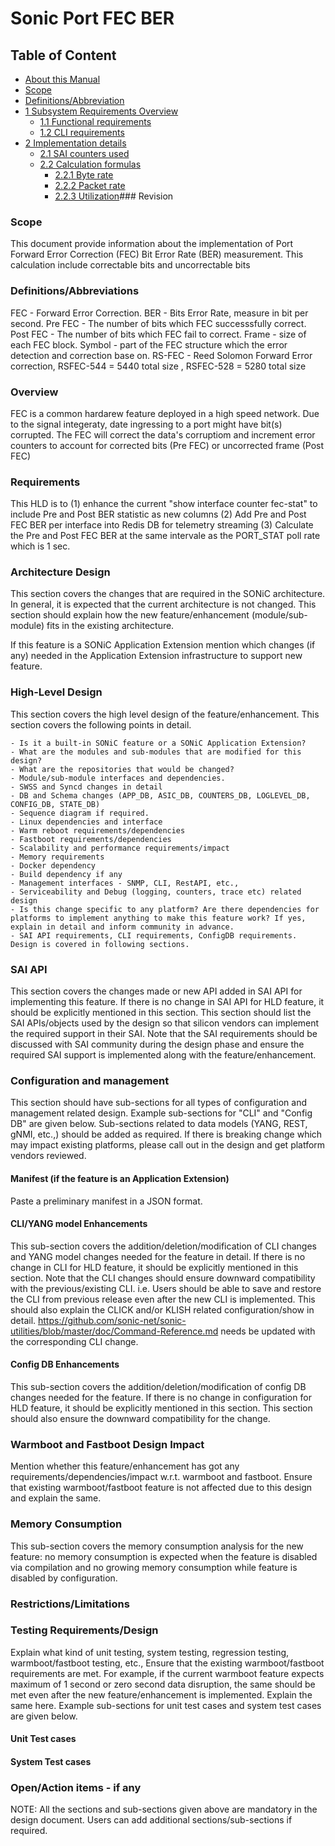 # Sonic Port FEC BER #

## Table of Content 
- [About this Manual](#about-this-manual)
- [Scope](#scope)
- [Definitions/Abbreviation](#definitionsabbreviation)
- [1 Subsystem Requirements Overview](#1-subsystem-requirements-overview)
  - [1.1 Functional requirements](#11-functional-requirements)
  - [1.2 CLI requirements](#12-cli-requirements)
- [2 Implementation details](#2-mimplementation-details)
  - [2.1 SAI counters used](#21-sai-counters-used)
  - [2.2 Calculation formulas](#22-calculation-formulas)
    - [2.2.1 Byte rate](#221-byte-rate)
    - [2.2.2 Packet rate](#222-packet-rate)
    - [2.2.3 Utilization](#223-utilization)### Revision  

### Scope  

This document provide information about the implementation of Port Forward Error Correction (FEC) Bit Error Rate (BER) measurement. 
This calculation include correctable bits and uncorrectable bits

### Definitions/Abbreviations 

FEC        - Forward Error Correction.
BER        - Bits Error Rate, measure in bit per second.
Pre FEC    - The number of bits which FEC successsfully correct.
Post FEC   - The number of bits which FEC fail to correct.
Frame	   - size of each FEC block.
Symbol     - part of the FEC structure which the error detection and correction base on.
RS-FEC     - Reed Solomon Forward Error correction, RSFEC-544 = 5440 total size , RSFEC-528 = 5280 total size

### Overview 

FEC is a common hardarew feature deployed in a high speed network. Due to the signal integeraty, date ingressing to a port might have bit(s) corrupted.
The FEC will correct the data's corruptiom and increment error counters to account for corrected bits (Pre FEC) or uncorrected frame (Post FEC)

### Requirements

This HLD is to 
   (1) enhance the current "show interface counter fec-stat" to include Pre and Post BER statistic as new columns
   (2) Add Pre and Post FEC BER per interface into Redis DB for telemetry streaming
   (3) Calculate the Pre and Post FEC BER at the same intervale as the PORT_STAT poll rate which is 1 sec.


### Architecture Design 

This section covers the changes that are required in the SONiC architecture. In general, it is expected that the current architecture is not changed.
This section should explain how the new feature/enhancement (module/sub-module) fits in the existing architecture. 

If this feature is a SONiC Application Extension mention which changes (if any) needed in the Application Extension infrastructure to support new feature.

### High-Level Design 

This section covers the high level design of the feature/enhancement. This section covers the following points in detail.
		
	- Is it a built-in SONiC feature or a SONiC Application Extension?
	- What are the modules and sub-modules that are modified for this design?
	- What are the repositories that would be changed?
	- Module/sub-module interfaces and dependencies. 
	- SWSS and Syncd changes in detail
	- DB and Schema changes (APP_DB, ASIC_DB, COUNTERS_DB, LOGLEVEL_DB, CONFIG_DB, STATE_DB)
	- Sequence diagram if required.
	- Linux dependencies and interface
	- Warm reboot requirements/dependencies
	- Fastboot requirements/dependencies
	- Scalability and performance requirements/impact
	- Memory requirements
	- Docker dependency
	- Build dependency if any
	- Management interfaces - SNMP, CLI, RestAPI, etc.,
	- Serviceability and Debug (logging, counters, trace etc) related design
	- Is this change specific to any platform? Are there dependencies for platforms to implement anything to make this feature work? If yes, explain in detail and inform community in advance.
	- SAI API requirements, CLI requirements, ConfigDB requirements. Design is covered in following sections.

### SAI API 

This section covers the changes made or new API added in SAI API for implementing this feature. If there is no change in SAI API for HLD feature, it should be explicitly mentioned in this section.
This section should list the SAI APIs/objects used by the design so that silicon vendors can implement the required support in their SAI. Note that the SAI requirements should be discussed with SAI community during the design phase and ensure the required SAI support is implemented along with the feature/enhancement.

### Configuration and management 
This section should have sub-sections for all types of configuration and management related design. Example sub-sections for "CLI" and "Config DB" are given below. Sub-sections related to data models (YANG, REST, gNMI, etc.,) should be added as required.
If there is breaking change which may impact existing platforms, please call out in the design and get platform vendors reviewed. 

#### Manifest (if the feature is an Application Extension)

Paste a preliminary manifest in a JSON format.

#### CLI/YANG model Enhancements 

This sub-section covers the addition/deletion/modification of CLI changes and YANG model changes needed for the feature in detail. If there is no change in CLI for HLD feature, it should be explicitly mentioned in this section. Note that the CLI changes should ensure downward compatibility with the previous/existing CLI. i.e. Users should be able to save and restore the CLI from previous release even after the new CLI is implemented. 
This should also explain the CLICK and/or KLISH related configuration/show in detail.
https://github.com/sonic-net/sonic-utilities/blob/master/doc/Command-Reference.md needs be updated with the corresponding CLI change.

#### Config DB Enhancements  

This sub-section covers the addition/deletion/modification of config DB changes needed for the feature. If there is no change in configuration for HLD feature, it should be explicitly mentioned in this section. This section should also ensure the downward compatibility for the change. 
		
### Warmboot and Fastboot Design Impact  
Mention whether this feature/enhancement has got any requirements/dependencies/impact w.r.t. warmboot and fastboot. Ensure that existing warmboot/fastboot feature is not affected due to this design and explain the same.

### Memory Consumption
This sub-section covers the memory consumption analysis for the new feature: no memory consumption is expected when the feature is disabled via compilation and no growing memory consumption while feature is disabled by configuration. 
### Restrictions/Limitations  

### Testing Requirements/Design  
Explain what kind of unit testing, system testing, regression testing, warmboot/fastboot testing, etc.,
Ensure that the existing warmboot/fastboot requirements are met. For example, if the current warmboot feature expects maximum of 1 second or zero second data disruption, the same should be met even after the new feature/enhancement is implemented. Explain the same here.
Example sub-sections for unit test cases and system test cases are given below. 

#### Unit Test cases  

#### System Test cases

### Open/Action items - if any 

	
NOTE: All the sections and sub-sections given above are mandatory in the design document. Users can add additional sections/sub-sections if required.
